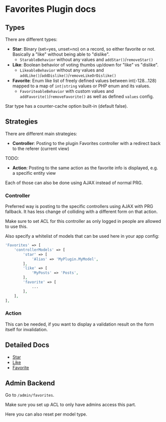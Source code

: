 # Favorites Plugin docs

## Types
There are different types:

- **Star**: Binary (set=yes, unset=no) on a record, so either favorite or not. Basically a "like" without being able to "dislike".
  - `StarableBehavior` without any values and `addStar()`/`removeStar()`
- **Like**: Boolean behavior of voting thumbs up/down for "like" vs "dislike".
  - `LikeableBehavior` without any values and `addLike()`/`addDislike()`/`removeLikeOrDislike()`
- **Favorite**: Enum like list of freely defined values between int(-128...128) mapped to a map of `int|string` values or PHP enum and its values.
    - `FavoriteableBehavior` with custom values and `addFavorite()`/`removeFavorite()` as well as defined `values` config.

Star type has a counter-cache option built-in (default false).

## Strategies

There are different main strategies:

- **Controller**: Posting to the plugin Favorites controller with a redirect back to the referer (current view)

TODO:
- **Action**: Posting to the same action as the favorite info is displayed, e.g. a specific entity view

Each of those can also be done using AJAX instead of normal PRG.

### Controller

Preferred way is posting to the specific controllers using AJAX with PRG fallback.
It has less change of colliding with a different form on that action.

Make sure to set ACL for this controller as only logged in people are allowed to use this.

Also specify a whitelist of models that can be used here in your app config:
```php
'Favorites' => [
    'controllerModels' => [
        'star' => [
            'Alias' => 'MyPlugin.MyModel',
        ],
        'like' => [
            'MyPosts' => 'Posts',
        ],
        'favorite' => [
            ...
        ],
    ],
],
```

### Action

This can be needed, if you want to display a validation result on the form itself for invalidation.


## Detailed Docs
- [Star](Star.md)
- [Like](Like.md)
- [Favorite](Favorite.md)

## Admin Backend
Go to `/admin/favorites`.

Make sure you set up ACL to only have admins access this part.

Here you can also reset per model type.

